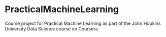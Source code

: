 # PracticalMachineLearning
Course project for Practical Machine Learning as part of the John Hopkins University Data Science course on Coursera.
